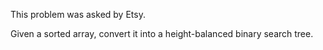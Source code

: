 This problem was asked by Etsy.

Given a sorted array, convert it into a height-balanced binary search tree.
